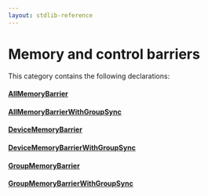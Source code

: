 ```yaml
---
layout: stdlib-reference
---
```

# Memory and control barriers

This category contains the following declarations:

#### [AllMemoryBarrier](allmemorybarrier-039)

#### [AllMemoryBarrierWithGroupSync](allmemorybarrierwithgroupsync-039gkp)

#### [DeviceMemoryBarrier](devicememorybarrier-06c)

#### [DeviceMemoryBarrierWithGroupSync](devicememorybarrierwithgroupsync-06cjns)

#### [GroupMemoryBarrier](groupmemorybarrier-05b)

#### [GroupMemoryBarrierWithGroupSync](groupmemorybarrierwithgroupsync-05bimr)


<!-- RTD-TOC-START
```{toctree}
:titlesonly:
:hidden:

AllMemoryBarrier <allmemorybarrier-039>
AllMemoryBarrierWithGroupSync <allmemorybarrierwithgroupsync-039gkp>
DeviceMemoryBarrier <devicememorybarrier-06c>
DeviceMemoryBarrierWithGroupSync <devicememorybarrierwithgroupsync-06cjns>
GroupMemoryBarrier <groupmemorybarrier-05b>
GroupMemoryBarrierWithGroupSync <groupmemorybarrierwithgroupsync-05bimr>
```
RTD-TOC-END -->
